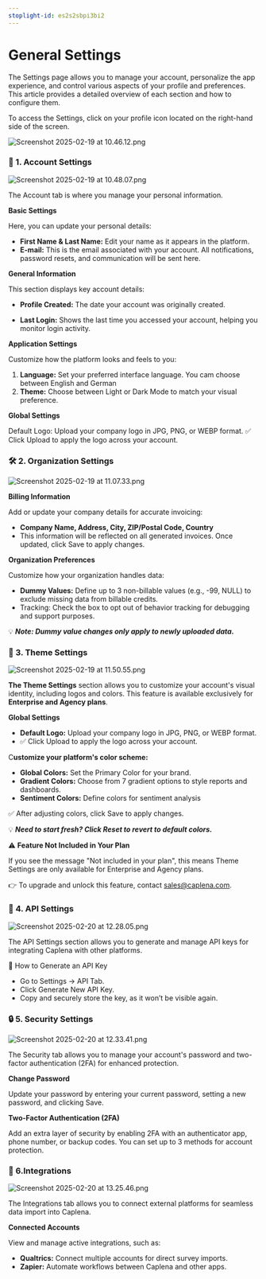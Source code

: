 ```yaml
---
stoplight-id: es2s2sbpi3bi2
---
```


# General Settings

The Settings page allows you to manage your account, personalize the app experience, and control various aspects of your profile and preferences. This article provides a detailed overview of each section and how to configure them.

To access the Settings, click on your profile icon located on the right-hand side of the screen.

![Screenshot 2025-02-19 at 10.46.12.png](<../assets/images/Screenshot 2025-02-19 at 10.46.12.png>)


### 🌟 1. Account Settings

![Screenshot 2025-02-19 at 10.48.07.png](<../assets/images/Screenshot 2025-02-19 at 10.48.07.png>)

The Account tab is where you manage your personal information.

**Basic Settings**

Here, you can update your personal details:

- **First Name & Last Name:** Edit your name as it appears in the platform.
- **E-mail:** This is the email associated with your account. All notifications, password resets, and communication will be sent here.

**General Information**

This section displays key account details:

- **Profile Created:** The date your account was originally created.

- **Last Login:** Shows the last time you accessed your account, helping you monitor login activity.


**Application Settings**

Customize how the platform looks and feels to you:

1. **Language:** Set your preferred interface language. You cam choose between English and German
2. **Theme:** Choose between Light or Dark Mode to match your visual preference.

**Global Settings**

Default Logo: Upload your company logo in JPG, PNG, or WEBP format.
✅ Click Upload to apply the logo across your account.

### 🛠️ 2.  Organization Settings

![Screenshot 2025-02-19 at 11.07.33.png](<../assets/images/Screenshot 2025-02-19 at 11.07.33.png>)

**Billing Information**

Add or update your company details for accurate invoicing:

- **Company Name, Address, City, ZIP/Postal Code, Country**
- This information will be reflected on all generated invoices. Once updated, click Save to apply changes.

**Organization Preferences**

Customize how your organization handles data:

- **Dummy Values:** Define up to 3 non-billable values (e.g., -99, NULL) to exclude missing data from billable credits.
- Tracking: Check the box to opt out of behavior tracking for debugging and support purposes.

💡 ***Note: Dummy value changes only apply to newly uploaded data.***

### 🎨 3.  Theme Settings

![Screenshot 2025-02-19 at 11.50.55.png](<../assets/images/Screenshot 2025-02-19 at 11.50.55.png>)

**The Theme Settings** section allows you to customize your account's visual identity, including logos and colors. This feature is available exclusively for **Enterprise and Agency plans**.

**Global Settings**

- **Default Logo:** Upload your company logo in JPG, PNG, or WEBP format.
- ✅ Click Upload to apply the logo across your account.


C**ustomize your platform's color scheme:**

- **Global Colors:** Set the Primary Color for your brand.
- **Gradient Colors:** Choose from 7 gradient options to style reports and dashboards.
- **Sentiment Colors:** Define colors for sentiment analysis

✅ After adjusting colors, click Save to apply changes.

💡 ***Need to start fresh? Click Reset to revert to default colors.***

⚠️ **Feature Not Included in Your Plan**

If you see the message "Not included in your plan", this means Theme Settings are only available for Enterprise and Agency plans.

👉 To upgrade and unlock this feature, contact sales@caplena.com.

### 🔑 4. API Settings 

![Screenshot 2025-02-20 at 12.28.05.png](<../assets/images/Screenshot 2025-02-20 at 12.28.05.png>)

The API Settings section allows you to generate and manage API keys for integrating Caplena with other platforms.

🚀 How to Generate an API Key

- Go to Settings → API Tab.
- Click Generate New API Key.
- Copy and securely store the key, as it won’t be visible again.

### 🔒 5. Security Settings 

![Screenshot 2025-02-20 at 12.33.41.png](<../assets/images/Screenshot 2025-02-20 at 12-3.33.41.png>)


The Security tab allows you to manage your account's password and two-factor authentication (2FA) for enhanced protection.

**Change Password**

Update your password by entering your current password, setting a new password, and clicking Save.

**Two-Factor Authentication (2FA)**

Add an extra layer of security by enabling 2FA with an authenticator app, phone number, or backup codes. You can set up to 3 methods for account protection.

### 🔗 6.Integrations
![Screenshot 2025-02-20 at 13.25.46.png](<../assets/images/Screenshot 2025-02-20 at 13.25.46.png>)



The Integrations tab allows you to connect external platforms for seamless data import into Caplena.

**Connected Accounts**

View and manage active integrations, such as:

- **Qualtrics:** Connect multiple accounts for direct survey imports.
- **Zapier:** Automate workflows between Caplena and other apps.




